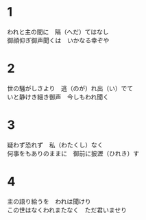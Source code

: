 # 1  
われと主の間に　隔（へだ）てはなし  
御顔仰ぎ御声聞くは　いかなる幸ぞや  

# 2  
世の騒がしさより　逃（のが）れ出（い）でて  
いと静けき細き御声　今しもわれ聞く  

# 3  
疑わず恐れず　私（わたくし）なく  
何事をもありのままに　御前に披瀝（ひれき）す  

# 4  
主の語り給うを　われは聞けり  
この世はなくわれまたなく　ただ君いませり  
